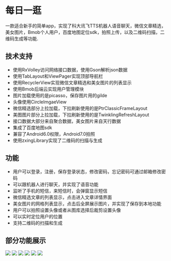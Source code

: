 # 每日一逛
一款适合新手的简单app，实现了科大讯飞TTS机器人语音聊天，微信文章精选，美女图片，Bmob个人用户，百度地图定位sdk，拍照上传，以及二维码扫描，二维码生成等功能.

## 技术支持
* 使用RxVolley访问网络接口数据，使用Gson解析json数据
* 使用TabLayout和ViewPager实现顶部导航栏
* 使用RecyclerView实现微信文章精选和美女图片的列表显示
* 使用Bmob后端云实现用户管理模块
* 图片加载使用的是picasso，保存图片用的gilde
* 头像使用CircleImgaeView
* 微信精选部分上拉加载，下拉刷新使用的是PtrClassicFrameLayout
* 美图图片部分上拉加载，下拉刷新使用的是TwinklingRefreshLayout
* 接口数据大部分来自聚合数据，美女图片来自天行数据
* 集成了百度地图sdk
* 兼容了Android6.0权限，Android7.0拍照
* 使用zxingLibrary实现了二维码的扫描与生成

## 功能
* 用户可以登录，注册，保存登录状态，修改密码，忘记密码可通过邮箱修改密码
* 可以跟机器人进行聊天，并实现了语音功能
* 监听了手机的短信，来短信时，会弹窗显示短信
* 微信精选文章的列表显示，点击进入文章详情界面
* 美女图片的网格列表显示，点击后全屏展示图片，并实现了保存到本地功能
* 用户可以拍照设置头像或者从图库选择后裁剪设置头像
* 可以实时定位用户的位置
* 支持二维码的扫描和生成

## 部分功能展示
![](https://github.com/AndroidYiku/SmartBulter/blob/master/screenshot/login.gif) 
![](https://github.com/AndroidYiku/SmartBulter/blob/master/screenshot/jiqiren.gif)
![](https://github.com/AndroidYiku/SmartBulter/blob/master/screenshot/weixin.gif)
![](https://github.com/AndroidYiku/SmartBulter/blob/master/screenshot/girl.gif)
![](https://github.com/AndroidYiku/SmartBulter/blob/master/screenshot/user.gif)
![](https://github.com/AndroidYiku/SmartBulter/blob/master/screenshot/setting.gif)
